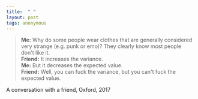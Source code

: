 ```yaml
---
title:  " "
layout: post
tags: anonymous
---
```

> **Me:** Why do some people wear clothes that are generally considered very strange (e.g. punk or emo)? They clearly know most people don't like it.  
> **Friend:** It increases the  variance.  
> **Me:** But it decreases the expected value.  
> **Friend:** Well, you can fuck the variance, but you can't fuck the expected value.  

A conversation with a friend, Oxford, 2017  